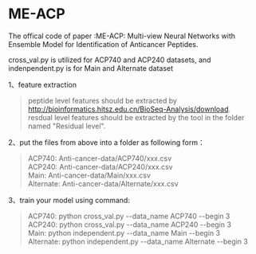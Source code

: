 # ME-ACP
The offical code of paper :ME-ACP: Multi-view Neural Networks with Ensemble Model for Identification of Anticancer Peptides.  

cross_val.py is utilized for ACP740 and ACP240 datasets, and indenpendent.py is for Main and Alternate dataset  

1、feature extraction  
   >peptide level features should be extracted by http://bioinformatics.hitsz.edu.cn/BioSeq-Analysis/download.  
   >resdual level features should be extracted by the tool in the folder named "Residual level".
  
2、put the files from above into a folder as following form：  
   >ACP740: Anti-cancer-data/ACP740/xxx.csv  
   >ACP240: Anti-cancer-data/ACP240/xxx.csv  
   >Main: Anti-cancer-data/Main/xxx.csv  
   >Alternate: Anti-cancer-data/Alternate/xxx.csv  
    
3、train your model using command:  
   >ACP740: python cross_val.py --data_name ACP740 --begin 3  
   >ACP240: python cross_val.py --data_name ACP240 --begin 3  
   >Main: python independent.py --data_name Main --begin 3  
   >Alternate: python independent.py --data_name Alternate --begin 3  
            
                     
